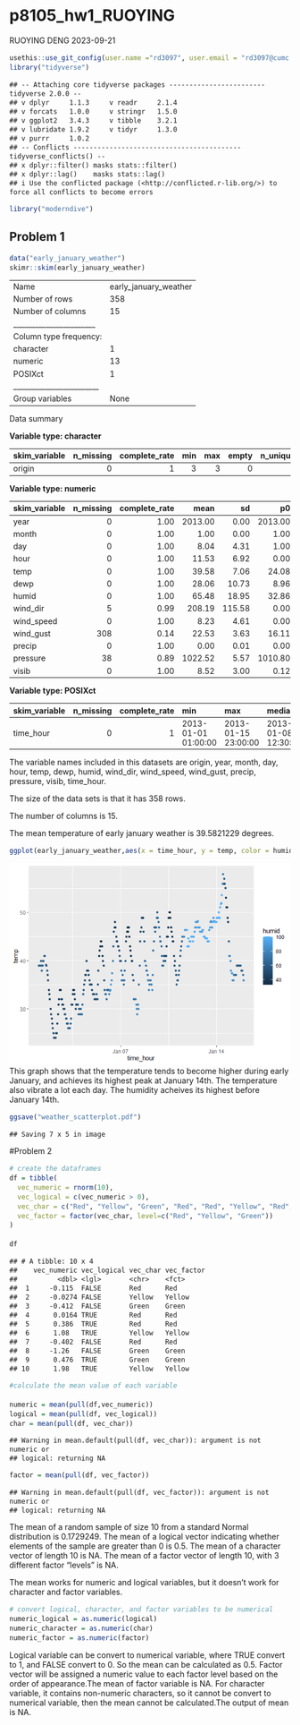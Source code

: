 p8105_hw1_RUOYING
================
RUOYING DENG
2023-09-21

``` r
usethis::use_git_config(user.name ="rd3097", user.email = "rd3097@cumc.columbica.edu")
library("tidyverse")
```

    ## -- Attaching core tidyverse packages ------------------------ tidyverse 2.0.0 --
    ## v dplyr     1.1.3     v readr     2.1.4
    ## v forcats   1.0.0     v stringr   1.5.0
    ## v ggplot2   3.4.3     v tibble    3.2.1
    ## v lubridate 1.9.2     v tidyr     1.3.0
    ## v purrr     1.0.2     
    ## -- Conflicts ------------------------------------------ tidyverse_conflicts() --
    ## x dplyr::filter() masks stats::filter()
    ## x dplyr::lag()    masks stats::lag()
    ## i Use the conflicted package (<http://conflicted.r-lib.org/>) to force all conflicts to become errors

``` r
library("moderndive")
```

## Problem 1

``` r
data("early_january_weather")
skimr::skim(early_january_weather)
```

|                                                  |                       |
|:-------------------------------------------------|:----------------------|
| Name                                             | early_january_weather |
| Number of rows                                   | 358                   |
| Number of columns                                | 15                    |
| \_\_\_\_\_\_\_\_\_\_\_\_\_\_\_\_\_\_\_\_\_\_\_   |                       |
| Column type frequency:                           |                       |
| character                                        | 1                     |
| numeric                                          | 13                    |
| POSIXct                                          | 1                     |
| \_\_\_\_\_\_\_\_\_\_\_\_\_\_\_\_\_\_\_\_\_\_\_\_ |                       |
| Group variables                                  | None                  |

Data summary

**Variable type: character**

| skim_variable | n_missing | complete_rate | min | max | empty | n_unique | whitespace |
|:--------------|----------:|--------------:|----:|----:|------:|---------:|-----------:|
| origin        |         0 |             1 |   3 |   3 |     0 |        1 |          0 |

**Variable type: numeric**

| skim_variable | n_missing | complete_rate |    mean |     sd |      p0 |     p25 |     p50 |     p75 |    p100 | hist  |
|:--------------|----------:|--------------:|--------:|-------:|--------:|--------:|--------:|--------:|--------:|:------|
| year          |         0 |          1.00 | 2013.00 |   0.00 | 2013.00 | 2013.00 | 2013.00 | 2013.00 | 2013.00 | ▁▁▇▁▁ |
| month         |         0 |          1.00 |    1.00 |   0.00 |    1.00 |    1.00 |    1.00 |    1.00 |    1.00 | ▁▁▇▁▁ |
| day           |         0 |          1.00 |    8.04 |   4.31 |    1.00 |    4.00 |    8.00 |   12.00 |   15.00 | ▇▇▇▇▇ |
| hour          |         0 |          1.00 |   11.53 |   6.92 |    0.00 |    6.00 |   11.50 |   17.75 |   23.00 | ▇▇▆▇▇ |
| temp          |         0 |          1.00 |   39.58 |   7.06 |   24.08 |   33.98 |   39.02 |   44.96 |   57.92 | ▃▇▇▇▁ |
| dewp          |         0 |          1.00 |   28.06 |  10.73 |    8.96 |   19.94 |   26.06 |   35.06 |   53.06 | ▃▇▆▂▃ |
| humid         |         0 |          1.00 |   65.48 |  18.95 |   32.86 |   51.34 |   61.67 |   78.68 |  100.00 | ▃▇▆▂▅ |
| wind_dir      |         5 |          0.99 |  208.19 | 115.58 |    0.00 |  140.00 |  240.00 |  290.00 |  360.00 | ▅▁▂▇▆ |
| wind_speed    |         0 |          1.00 |    8.23 |   4.61 |    0.00 |    5.75 |    8.06 |   11.51 |   24.17 | ▅▇▆▂▁ |
| wind_gust     |       308 |          0.14 |   22.53 |   3.63 |   16.11 |   19.56 |   21.86 |   25.32 |   31.07 | ▅▇▃▇▁ |
| precip        |         0 |          1.00 |    0.00 |   0.01 |    0.00 |    0.00 |    0.00 |    0.00 |    0.19 | ▇▁▁▁▁ |
| pressure      |        38 |          0.89 | 1022.52 |   5.57 | 1010.80 | 1018.30 | 1022.05 | 1027.23 | 1034.40 | ▃▇▇▇▃ |
| visib         |         0 |          1.00 |    8.52 |   3.00 |    0.12 |    9.00 |   10.00 |   10.00 |   10.00 | ▁▁▁▁▇ |

**Variable type: POSIXct**

| skim_variable | n_missing | complete_rate | min                 | max                 | median              | n_unique |
|:--------------|----------:|--------------:|:--------------------|:--------------------|:--------------------|---------:|
| time_hour     |         0 |             1 | 2013-01-01 01:00:00 | 2013-01-15 23:00:00 | 2013-01-08 12:30:00 |      358 |

The variable names included in this datasets are origin, year, month,
day, hour, temp, dewp, humid, wind_dir, wind_speed, wind_gust, precip,
pressure, visib, time_hour.

The size of the data sets is that it has 358 rows.

The number of columns is 15.

The mean temperature of early january weather is 39.5821229 degrees.

``` r
ggplot(early_january_weather,aes(x = time_hour, y = temp, color = humid)) + geom_point()
```

![](p8105_hw1_RUOYING_files/figure-gfm/unnamed-chunk-3-1.png)<!-- -->
This graph shows that the temperature tends to become higher during
early January, and achieves its highest peak at January 14th. The
temperature also vibrate a lot each day. The humidity acheives its
highest before January 14th.

``` r
ggsave("weather_scatterplot.pdf")
```

    ## Saving 7 x 5 in image

\#Problem 2

``` r
# create the dataframes
df = tibble(
  vec_numeric = rnorm(10),
  vec_logical = c(vec_numeric > 0),
  vec_char = c("Red", "Yellow", "Green", "Red", "Red", "Yellow", "Red", "Green", "Green", "Yellow"),
  vec_factor = factor(vec_char, level=c("Red", "Yellow", "Green"))
)  

df
```

    ## # A tibble: 10 x 4
    ##    vec_numeric vec_logical vec_char vec_factor
    ##          <dbl> <lgl>       <chr>    <fct>     
    ##  1     -0.115  FALSE       Red      Red       
    ##  2     -0.0274 FALSE       Yellow   Yellow    
    ##  3     -0.412  FALSE       Green    Green     
    ##  4      0.0164 TRUE        Red      Red       
    ##  5      0.386  TRUE        Red      Red       
    ##  6      1.08   TRUE        Yellow   Yellow    
    ##  7     -0.402  FALSE       Red      Red       
    ##  8     -1.26   FALSE       Green    Green     
    ##  9      0.476  TRUE        Green    Green     
    ## 10      1.98   TRUE        Yellow   Yellow

``` r
#calculate the mean value of each variable

numeric = mean(pull(df,vec_numeric))
logical = mean(pull(df, vec_logical))
char = mean(pull(df, vec_char))
```

    ## Warning in mean.default(pull(df, vec_char)): argument is not numeric or
    ## logical: returning NA

``` r
factor = mean(pull(df, vec_factor))
```

    ## Warning in mean.default(pull(df, vec_factor)): argument is not numeric or
    ## logical: returning NA

The mean of a random sample of size 10 from a standard Normal
distribution is 0.1729249. The mean of a logical vector indicating
whether elements of the sample are greater than 0 is 0.5. The mean of a
character vector of length 10 is NA. The mean of a factor vector of
length 10, with 3 different factor “levels” is NA.

The mean works for numeric and logical variables, but it doesn’t work
for character and factor variables.

``` r
# convert logical, character, and factor variables to be numerical
numeric_logical = as.numeric(logical)
numeric_character = as.numeric(char)
numeric_factor = as.numeric(factor)
```

Logical variable can be convert to numerical variable, where TRUE
convert to 1, and FALSE convert to 0. So the mean can be calculated as
0.5. Factor vector will be assigned a numeric value to each factor level
based on the order of appearance.The mean of factor variable is NA. For
character variable, it contains non-numeric characters, so it cannot be
convert to numerical variable, then the mean cannot be calculated.The
output of mean is NA.
